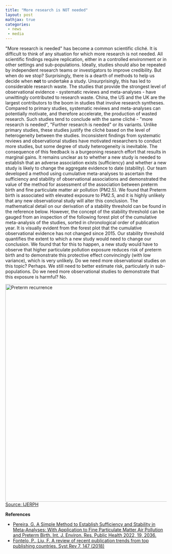 ```yaml
---
title: "More research is NOT needed"
layout: post
mathjax: true
categories: 
 - news
 - media
---
```


"More research is needed" has become a common scientific cliché. It is difficult to think of any situation for which more research is not needed. All scientific findings require replication, either in a controlled environment or in other settings and sub-populations. Ideally, studies should also be repeated by independent research teams or investigators to improve credibility. But when do we stop? Surprisingly, there is a dearth of methods to help us decide when **not** to undertake a study. Unsurprisingly, this has led to considerable research waste. The studies that provide the strongest level of observational evidence - systematic reviews and meta-analyses - have unwittingly contributed to research waste. China, the US and the UK are the largest contributors to the boom in studies that involve research syntheses. Compared to primary studies, systematic reviews and meta-analyses can potentially motivate, and therefore accelerate, the production of wasted research. Such studies tend to conclude with the same cliché - "more research is needed", "Further research is needed" or its variants. Unlike primary studies, these studies justify the cliché based on the level of heterogeneity between the studies. Inconsistent findings from systematic reviews and observational studies have motivated researchers to conduct more studies, but some degree of study heterogeneity is inevitable. The consequence of this feedback is a burgeoning research effort that results in marginal gains. It remains unclear as to whether a new study is needed to establish that an adverse association exists (sufficiency) and whether a new study is likely to change the aggregate evidence to date (stability). Our team developed a method using cumulative meta-analyses to ascertain the sufficiency and stability of observational associations and demonstrated the value of the method for assessment of the association between preterm birth and fine particulate matter air pollution (PM2.5). We found that Preterm birth is associated with elevated exposure to PM2.5, and it is highly unlikely that any new observational study will alter this conclusion. The mathematical detail on our derivation of a stability threshold can be found in the reference below. However, the concept of the stability threshold can be gauged from an inspection of the following forest plot of the cumulative meta-analysis of the studies, sorted in chronological order of publication year. It is visually evident from the forest plot that the cumulative observational evidence has not changed since 2015. Our stability threshold quantifies the extent to which a new study would need to change our conclusion. We found that for this to happen, a new study would have to observe that higher particulate pollution exposure reduces risk of preterm birth and to demonstrate this protective effect convincingly (with low variance), which is very unlikely. Do we need more observational studies on this topic? Perhaps. We still need to better estimate risk, particularly in sub-populations. Do we need more observational studies to demonstrate that this exposure is harmful? No.

<a href="https://doi.org/10.3390/ijerph19042036"><img src="https://www.mdpi.com/ijerph/ijerph-19-02036/article_deploy/html/images/ijerph-19-02036-g001-550.jpg" width="680" alt="Preterm recurrence"></a>   
[Source: IJERPH](https://doi.org/10.3390/ijerph1904203)
 

**References**
* [Pereira, G. A Simple Method to Establish Sufficiency and Stability in Meta-Analyses: With Application to Fine Particulate Matter Air Pollution and Preterm Birth. Int. J. Environ. Res. Public Health 2022, 19, 2036.](https://doi.org/10.3390/ijerph19042036)
* [Fontelo, P., Liu, F. A review of recent publication trends from top publishing countries. Syst Rev 7, 147 (2018)](https://doi.org/10.1186/s13643-018-0819-1)
